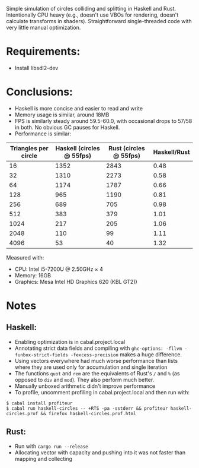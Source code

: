 Simple simulation of circles colliding and splitting in Haskell and Rust.
Intentionally CPU heavy (e.g., doesn't use VBOs for rendering, doesn't calculate transforms in shaders).
Straightforward single-threaded code with very little manual optimization.

# Requirements:
- Install libsdl2-dev

# Conclusions:

- Haskell is more concise and easier to read and write
- Memory usage is similar, around 18MB
- FPS is similarly steady around 59.5-60.0, with occasional drops to 57/58 in both. No obvious GC pauses for Haskell. 
- Performance is similar:

| Triangles per circle | Haskell (circles @ 55fps)| Rust (circles @ 55fps) | Haskell/Rust |
|---|---|---|---|
| 16 | 1352 | 2843 | 0.48 |
| 32 | 1310 | 2273 | 0.58 |
| 64 | 1174 | 1787 | 0.66 |
| 128 | 965 | 1190 | 0.81 |
| 256 | 689 | 705 | 0.98 |
| 512 | 383 | 379 | 1.01 |
| 1024 | 217 | 205 | 1.06 |
| 2048 | 110 | 99 | 1.11 |
| 4096 | 53 | 40 | 1.32 |

Measured with:
- CPU: Intel i5-7200U @ 2.50GHz × 4
- Memory: 16GB
- Graphics: Mesa Intel HD Graphics 620 (KBL GT2))

# Notes

## Haskell:
- Enabling optimization is in cabal.project.local
- Annotating strict data fields and compiling with `ghc-options: -fllvm -funbox-strict-fields -fexcess-precision` makes a huge difference.
- Using vectors everywhere had much worse performance than lists where they are used only for accumulation and single iteration
- The functions `quot` and `rem` are the equivalents of Rust's `/` and `%` (as opposed to `div` and `mod`). They also perform much better. 
- Manually unboxed arithmetic didn't improve performance
- To profile, uncomment profiling in cabal.project.local and then run with:
```
$ cabal install profiteur
$ cabal run haskell-circles -- +RTS -pa -sstderr && profiteur haskell-circles.prof && firefox haskell-circles.prof.html
```

## Rust:
- Run with `cargo run --release`
- Allocating vector with capacity and pushing into it was not faster than mapping and collecting